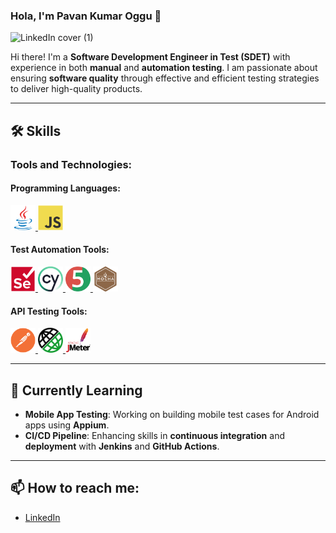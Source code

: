### Hola, I'm Pavan Kumar Oggu 👋

![LinkedIn cover (1)](https://github.com/user-attachments/assets/ebc922e2-2fa5-483d-ab3f-5e6fc88428a6)

Hi there! I'm a **Software Development Engineer in Test (SDET)** with experience in both **manual** and **automation testing**. I am passionate about ensuring **software quality** through effective and efficient testing strategies to deliver high-quality products.

---

## 🛠 Skills

<h3 align="left">Tools and Technologies:</h3>
<p align="left">
<h4>Programming Languages:</h4>
<a href="https://www.java.com/" target="_blank" rel="noreferrer">
  <img src="https://raw.githubusercontent.com/devicons/devicon/master/icons/java/java-original.svg" alt="java" width="40" height="40"/>
</a>
<a href="https://developer.mozilla.org/en-US/docs/Web/JavaScript" target="_blank" rel="noreferrer">
  <img src="https://raw.githubusercontent.com/devicons/devicon/master/icons/javascript/javascript-original.svg" alt="javascript" width="40" height="40"/>
</a>
<h4>Test Automation Tools:</h4>
<a href="https://www.selenium.dev/" target="_blank" rel="noreferrer">
  <img src="https://raw.githubusercontent.com/devicons/devicon/master/icons/selenium/selenium-original.svg" alt="selenium" width="40" height="40"/>
</a>
 <a href="https://www.cypress.io/" target="_blank" rel="noreferrer">
  <img src="https://github.com/TaffazulAnsari/images/blob/main/image/cypress-1.svg" alt="cypress" width="40" height="40"/>
</a>

<a href="https://junit.org/" target="_blank" rel="noreferrer">
  <img src="https://raw.githubusercontent.com/devicons/devicon/master/icons/junit/junit-original.svg" alt="junit" width="40" height="40"/>
</a>
<a href="https://mochajs.org/" target="_blank" rel="noreferrer">
  <img src="https://raw.githubusercontent.com/devicons/devicon/master/icons/mocha/mocha-original.svg" alt="mocha" width="40" height="40"/>
</a>

<h4>API Testing Tools:</h4>
<a href="https://www.postman.com/" target="_blank" rel="noreferrer">
  <img src="https://raw.githubusercontent.com/devicons/devicon/master/icons/postman/postman-original.svg" alt="postman" width="40" height="40"/>
</a>
<a href="https://rest-assured.io/" target="_blank" rel="noreferrer">
  <img src="https://github.com/TaffazulAnsari/images/blob/main/image/restassure.png" alt="restassured" width="40" height="40"/>
</a>
<a href="https://jmeter.apache.org/" target="_blank" rel="noreferrer">
  <img src="https://github.com/TaffazulAnsari/images/blob/main/image/jmeter_square.svg" alt="jmeter" width="40" height="40"/>
</a>

---

## 🌱 Currently Learning
- **Mobile App Testing**: Working on building mobile test cases for Android apps using **Appium**.
- **CI/CD Pipeline**: Enhancing skills in **continuous integration** and **deployment** with **Jenkins** and **GitHub Actions**.

---

## 📫 How to reach me:
- [LinkedIn](https://www.linkedin.com/in/pavan-kumar-oggu/)
